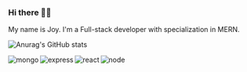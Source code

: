 ### Hi there 👋🏻    

My name is Joy. I'm a Full-stack developer with specialization in MERN.

![Anurag's GitHub stats](https://github-readme-stats.vercel.app/api?username=LucidJoy&show_icons=true&theme=gotham&show_icons=true&include_all_commits=true&hide_border=true&bg_color=0d1117&title_color=FF0080&icon_color=FF0080&text_color=fefefe)

<img align="left" alt="mongo" src="https://img.shields.io/badge/MongoDB-%234ea94b.svg?style=for-the-badge&logo=mongodb&logoColor=white"/>

<img align="left" alt="express" src="https://img.shields.io/badge/express.js-%23404d59.svg?style=for-the-badge&logo=express&logoColor=%2361DAFB"/>

<img align="left" alt="react" src="https://img.shields.io/badge/react-%2320232a.svg?style=for-the-badge&logo=react&logoColor=%2361DAFB"/>

<img align="left" alt="node" src="https://img.shields.io/badge/node.js-6DA55F?style=for-the-badge&logo=node.js&logoColor=white"/>




<!-- <img alt="css" src="https://img.shields.io/badge/css3-%231572B6.svg?style=for-the-badge&logo=css3&logoColor=white"/> -->





